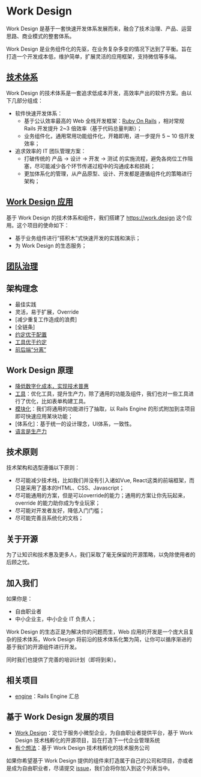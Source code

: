 # Work Design

Work Design 是基于一套快速开发体系发展而来，融合了技术治理、产品、运营思路、商业模式的整套体系。

Work Design 是业务组件化的先驱，在业务复杂多变的情况下达到了平衡。旨在打造一个开发成本低，维护简单，扩展灵活的应用框架，支持微信等多端。


## [技术体系](stack)

Work Design 的技术体系是一套追求低成本开发，高效率产出的软件方案。由以下几部分组成：

* 软件快速开发体系：
  * 基于公认效率最高的 Web 全栈开发框架：[Ruby On Rails](https://github.com/rails/rails) ，相对常规 Rails 开发提升 2~3 倍效率（基于代码总量判断）；
  * 业务组件化，通用常用功能组件化，开箱即用，进一步提升 5 ~ 10 倍开发效率；
* 追求效率的 IT 团队管理方案：
  * 打破传统的 产品 -> 设计 -> 开发 -> 测试 的实施流程，避免各岗位工作阻塞，尽可能减少各个环节传递过程中的沟通成本和损耗；
  * 更加体系化的管理，从产品原型、设计、开发都是遵循组件化的策略进行架构；

## [Work Design 应用](project)
基于 Work Design 的技术体系和组件，我们搭建了 https://work.design 这个应用。这个项目的使命如下：
* 基于业务组件进行“搭积木”式快速开发的实践和演示；
* 为 Work Design 的生态服务；

## [团队治理](handbook)

## 架构理念
* 最佳实践
* 灵活，易于扩展，Override
* [减少重复工作造成的浪费]
* [全链条]
* [约定优于配置](default.md)
* [工具优于约定](tools.md)
* [前后端“分离”](full_stack_vs_separate.md)

## Work Design 原理
* [降低数字化成本，实现技术普惠](why_build_self.md)
* [工具](tools.md)：优化工具，提升生产力，除了通用的功能及组件，我们也对一些工具进行了优化，比如表单构建工具。
* [模块化](modular.md)：我们将通用的功能进行了抽取，以 Rails Engine 的形式附加到主项目即可快速应用某块功能；
* [体系化]：基于统一的设计理念，UI体系，一致性。
* [语言是生产力](function-vs-object.md)

## 技术原则
技术架构和选型遵循以下原则：
* 尽可能减少技术栈，比如我们并没有引入诸如Vue, React这类的前端框架，而只是采用了基本的HTML、CSS、Javascript；
* 尽可能通用的方案，但是可以override的能力；通用的方案让你先玩起来，override 的能力助你成为专业玩家；
* 尽可能对开发者友好，降低入门门槛；
* 尽可能完善且系统化的文档；

## 关于开源
为了让知识和技术惠及更多人，我们采取了毫无保留的开源策略，以免除使用者的后顾之忧。

## 加入我们
如果你是：
* 自由职业者
* 中小企业主，中小企业 IT 负责人；

Work Design 的生态正是为解决你的问题而生，Web 应用的开发是一个庞大且复杂的技术体系，Work Design 将前沿的技术体系化繁为简，让你可以循序渐进的基于我们的开源组件进行开发。

同时我们也提供了完善的培训计划（即将到来）。


## 相关项目
* [engine](https://github.com/work-design/engine)：Rails Engine 汇总

## 基于 Work Design 发展的项目
* [Work Design](https://github.com/work-design/work.design)：定位于服务小微型企业，为自由职业者提供平台，基于 Work Design 技术栈孵化的开源项目，旨在打造下一代企业管理系统
* [有个想法](https://github.com/yougexiangfa)：基于 Work Design 技术栈孵化的技术服务公司

如果你希望基于 Work Design 提供的组件来打造属于自己的公司和项目，亦或者是成为自由职业者，尽请提交 [issue](https://github.com/work-design/home/issues)，我们会将你加入到这个列表当中。